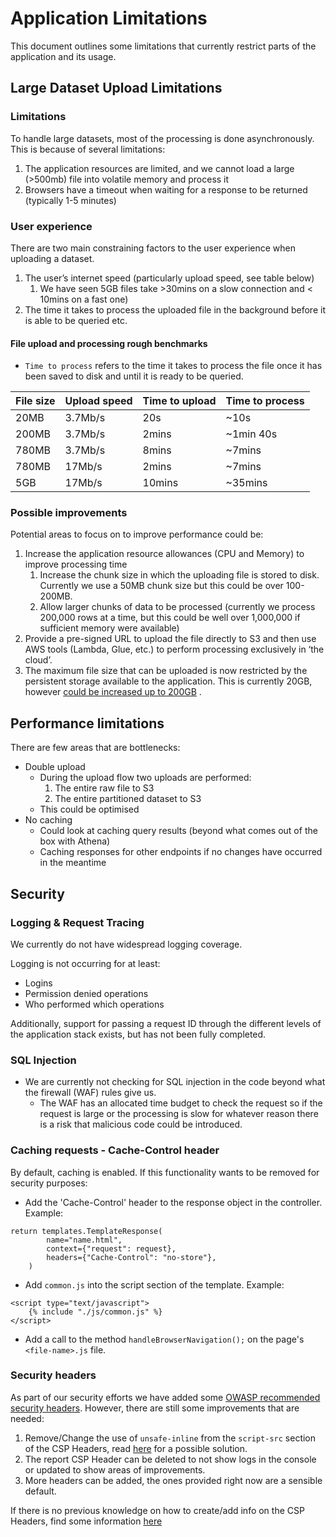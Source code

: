 # Application Limitations

This document outlines some limitations that currently restrict parts of the application and its usage.

## Large Dataset Upload Limitations

### Limitations

To handle large datasets, most of the processing is done asynchronously. This is because of several limitations:

1. The application resources are limited, and we cannot load a large (>500mb) file into volatile memory and process it
2. Browsers have a timeout when waiting for a response to be returned (typically 1-5 minutes)

### User experience

There are two main constraining factors to the user experience when uploading a dataset.

1. The user’s internet speed (particularly upload speed, see table below)
    1. We have seen 5GB files take >30mins on a slow connection and < 10mins on a fast one)
2. The time it takes to process the uploaded file in the background before it is able to be queried etc.

#### File upload and processing rough benchmarks

- `Time to process` refers to the time it takes to process the file once it has been saved to disk and until it is ready
  to be queried.

| File size | Upload speed | Time to upload | Time to process |
|-----------|--------------|----------------|-----------------|
| 20MB      | 3.7Mb/s      | 20s            | ~10s            |
| 200MB     | 3.7Mb/s      | 2mins          | ~1min 40s       |
| 780MB     | 3.7Mb/s      | 8mins          | ~7mins          |
| 780MB     | 17Mb/s       | 2mins          | ~7mins          |
| 5GB       | 17Mb/s       | 10mins         | ~35mins         |

### Possible improvements

Potential areas to focus on to improve performance could be:

1. Increase the application resource allowances (CPU and Memory) to improve processing time
    1. Increase the chunk size in which the uploading file is stored to disk. Currently we use a 50MB chunk size but
       this could be over 100-200MB.
    2. Allow larger chunks of data to be processed (currently we process 200,000 rows at a time, but this could be well
       over 1,000,000 if sufficient memory were available)
2. Provide a pre-signed URL to upload the file directly to S3 and then use AWS tools (Lambda, Glue, etc.) to perform
   processing exclusively in ‘the cloud’.
3. The maximum file size that can be uploaded is now restricted by the persistent storage available to the application.
   This is currently 20GB,
   however [could be increased up to 200GB](https://docs.aws.amazon.com/AmazonECS/latest/developerguide/fargate-task-storage.html)
   .

## Performance limitations

There are few areas that are bottlenecks:

- Double upload
    - During the upload flow two uploads are performed:
        1. The entire raw file to S3
        2. The entire partitioned dataset to S3
    - This could be optimised
- No caching
    - Could look at caching query results (beyond what comes out of the box with Athena)
    - Caching responses for other endpoints if no changes have occurred in the meantime

## Security

### Logging & Request Tracing

We currently do not have widespread logging coverage.

Logging is not occurring for at least:

- Logins
- Permission denied operations
- Who performed which operations

Additionally, support for passing a request ID through the different levels of the application stack exists, but has not
been fully completed.

### SQL Injection

- We are currently not checking for SQL injection in the code beyond what the firewall (WAF) rules give us.
    - The WAF has an allocated time budget to check the request so if the request is large or the processing is slow for
      whatever reason there is a risk that malicious code could be introduced.

### Caching requests - Cache-Control header

By default, caching is enabled. If this functionality wants to be removed for security purposes:
- Add the 'Cache-Control' header to the response object in the controller. Example:
```
return templates.TemplateResponse(
        name="name.html",
        context={"request": request},
        headers={"Cache-Control": "no-store"},
    )
```
- Add `common.js` into the script section of the template. Example:
```
<script type="text/javascript">
    {% include "./js/common.js" %}
</script>
```
- Add a call to the method `handleBrowserNavigation();` on the page's `<file-name>.js` file.

### Security headers

As part of our security efforts we have added some
[OWASP recommended security headers](https://owasp.org/www-project-secure-headers/). However, there are still some
improvements that are needed:
1. Remove/Change the use of `unsafe-inline` from the `script-src` section of the CSP Headers, read
[here](https://developer.mozilla.org/en-US/docs/Web/HTML/Global_attributes/nonce) for a possible solution.
2. The report CSP Header can be deleted to not show logs in the console or updated to show areas of improvements.
3. More headers can be added, the ones provided right now are a sensible default.

If there is no previous knowledge on how to create/add info on the CSP Headers, find some information
[here](https://www.uriports.com/blog/creating-a-content-security-policy-csp/)
